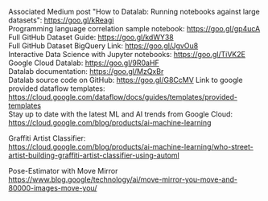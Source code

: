 Associated Medium post "How to Datalab: Running notebooks against large datasets": https://goo.gl/kReagi <br>
Programming language correlation sample notebook: https://goo.gl/gp4ucA <br>
Full GitHub Dataset Guide: https://goo.gl/kdWY38 <br>
Full GitHub Dataset BigQuery Link: https://goo.gl/JgvOu8 <br>
Interactive Data Science with Jupyter notebooks: https://goo.gl/TiVK2E <br>
Google Cloud Datalab: https://goo.gl/9R0aHF <br>
Datalab documentation: https://goo.gl/MzQxBr <br>
Datalab source code on GitHub: https://goo.gl/G8CcMV 
Link to google provided dataflow templates: https://cloud.google.com/dataflow/docs/guides/templates/provided-templates<br>
Stay up to date with the latest ML and AI trends from Google Cloud:<br>
https://cloud.google.com/blog/products/ai-machine-learning<br>

Graffiti Artist Classifier:<br>
https://cloud.google.com/blog/products/ai-machine-learning/who-street-artist-building-graffiti-artist-classifier-using-automl<br>

Pose-Estimator with Move Mirror<br>
https://www.blog.google/technology/ai/move-mirror-you-move-and-80000-images-move-you/<br>

